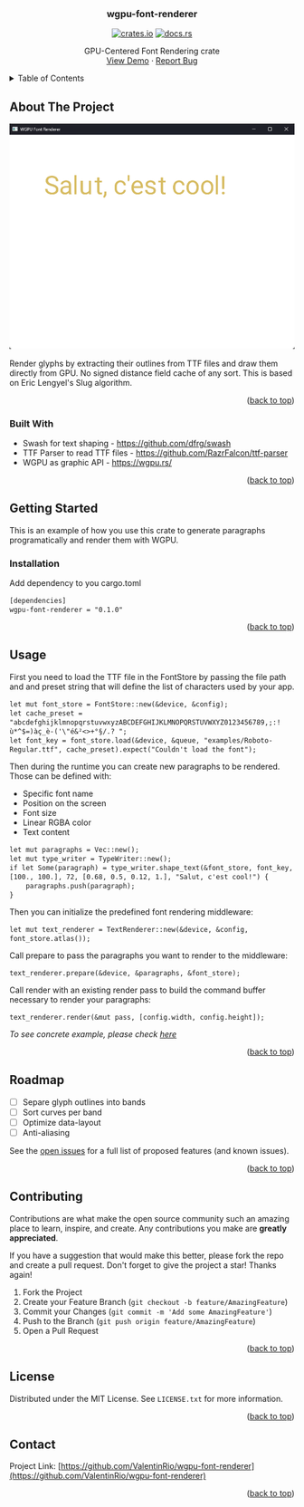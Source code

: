 <a name="readme-top"></a>

<!-- PROJECT LOGO -->
<br />
<div align="center">

<h3 align="center">wgpu-font-renderer</h3>
  <div align="center">
    <a href="https://crates.io/crates/wgpu-font-renderer"><img src="https://img.shields.io/crates/v/wgpu-font-renderer.svg?label=wgpu-font-renderer" alt="crates.io"></a>
    <a href="https://docs.rs/wgpu-font-renderer"><img src="https://docs.rs/wgpu-font-renderer/badge.svg" alt="docs.rs"></a>
  </div>
  <p align="center">
    GPU-Centered Font Rendering crate
    <br />
    <a href="https://github.com/ValentinRio/wgpu-font-renderer/tree/main/examples">View Demo</a>
    ·
    <a href="https://github.com/ValentinRio/wgpu-font-renderer/issues">Report Bug</a>
  </p>
</div>



<!-- TABLE OF CONTENTS -->
<details>
  <summary>Table of Contents</summary>
  <ol>
    <li>
      <a href="#about-the-project">About The Project</a>
      <ul>
        <li><a href="#built-with">Built With</a></li>
      </ul>
    </li>
    <li>
      <a href="#getting-started">Getting Started</a>
      <ul>
        <li><a href="#installation">Installation</a></li>
      </ul>
    </li>
    <li><a href="#usage">Usage</a></li>
    <li><a href="#roadmap">Roadmap</a></li>
    <li><a href="#contributing">Contributing</a></li>
    <li><a href="#license">License</a></li>
    <li><a href="#contact">Contact</a></li>
  </ol>
</details>



<!-- ABOUT THE PROJECT -->
## About The Project

[![Product Name Screen Shot][product-screenshot]](https://example.com)

Render glyphs by extracting their outlines from TTF files and draw them directly from GPU. No signed distance field cache of any sort. This is based on Eric Lengyel's Slug algorithm.

<p align="right">(<a href="#readme-top">back to top</a>)</p>



### Built With

* Swash for text shaping - https://github.com/dfrg/swash
* TTF Parser to read TTF files - https://github.com/RazrFalcon/ttf-parser
* WGPU as graphic API - https://wgpu.rs/

<p align="right">(<a href="#readme-top">back to top</a>)</p>



<!-- GETTING STARTED -->
## Getting Started

This is an example of how you use this crate to generate paragraphs programatically and render them with WGPU.

### Installation

Add dependency to you cargo.toml

```
[dependencies]
wgpu-font-renderer = "0.1.0"
```

<p align="right">(<a href="#readme-top">back to top</a>)</p>



<!-- USAGE EXAMPLES -->
## Usage

First you need to load the TTF file in the FontStore by passing the file path and and preset string that will define the list of characters used by your app.

```
let mut font_store = FontStore::new(&device, &config);
let cache_preset = "abcdefghijklmnopqrstuvwxyzABCDEFGHIJKLMNOPQRSTUVWXYZ0123456789,;:!ù*^$=)àç_è-('\"é&²<>+°§/.? ";
let font_key = font_store.load(&device, &queue, "examples/Roboto-Regular.ttf", cache_preset).expect("Couldn't load the font");
```

Then during the runtime you can create new paragraphs to be rendered. Those can be defined with:
- Specific font name
- Position on the screen
- Font size
- Linear RGBA color
- Text content

```
let mut paragraphs = Vec::new();
let mut type_writer = TypeWriter::new();
if let Some(paragraph) = type_writer.shape_text(&font_store, font_key, [100., 100.], 72, [0.68, 0.5, 0.12, 1.], "Salut, c'est cool!") {
    paragraphs.push(paragraph);
}
```

Then you can initialize the predefined font rendering middleware:

```
let mut text_renderer = TextRenderer::new(&device, &config, font_store.atlas());
```

Call prepare to pass the paragraphs you want to render to the middleware:

```
text_renderer.prepare(&device, &paragraphs, &font_store);
```

Call render with an existing render pass to build the command buffer necessary to render your paragraphs:

```
text_renderer.render(&mut pass, [config.width, config.height]);
```

_To see concrete example, please check [here](https://github.com/ValentinRio/wgpu-font-renderer/tree/main/examples)_

<p align="right">(<a href="#readme-top">back to top</a>)</p>



<!-- ROADMAP -->
## Roadmap

- [ ] Separe glyph outlines into bands
- [ ] Sort curves per band
- [ ] Optimize data-layout
- [ ] Anti-aliasing

See the [open issues](https://github.com/ValentinRio/wgpu-font-renderer/issues) for a full list of proposed features (and known issues).

<p align="right">(<a href="#readme-top">back to top</a>)</p>



<!-- CONTRIBUTING -->
## Contributing

Contributions are what make the open source community such an amazing place to learn, inspire, and create. Any contributions you make are **greatly appreciated**.

If you have a suggestion that would make this better, please fork the repo and create a pull request.
Don't forget to give the project a star! Thanks again!

1. Fork the Project
2. Create your Feature Branch (`git checkout -b feature/AmazingFeature`)
3. Commit your Changes (`git commit -m 'Add some AmazingFeature'`)
4. Push to the Branch (`git push origin feature/AmazingFeature`)
5. Open a Pull Request

<p align="right">(<a href="#readme-top">back to top</a>)</p>



<!-- LICENSE -->
## License

Distributed under the MIT License. See `LICENSE.txt` for more information.

<p align="right">(<a href="#readme-top">back to top</a>)</p>



<!-- CONTACT -->
## Contact

Project Link: [https://github.com/ValentinRio/wgpu-font-renderer](https://github.com/ValentinRio/wgpu-font-renderer)

<p align="right">(<a href="#readme-top">back to top</a>)</p>


<!-- MARKDOWN LINKS & IMAGES -->
<!-- https://www.markdownguide.org/basic-syntax/#reference-style-links -->
[issues-url]: https://github.com/ValentinRio/wgpu-font-renderer/issues
[license-url]: https://github.com/ValentinRio/wgpu-font-renderer/blob/main/LICENSE.txt
[product-screenshot]: examples/screenshot.png

